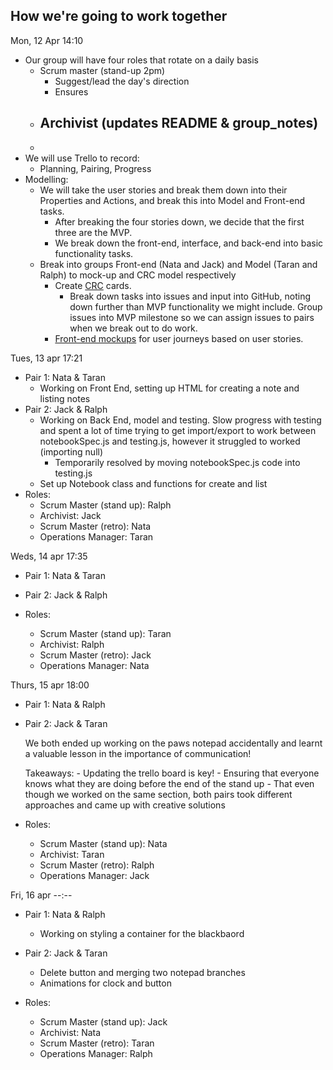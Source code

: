 How we're going to work together
--------------------------------

Mon, 12 Apr 14:10

- Our group will have four roles that rotate on a daily basis
  - Scrum master (stand-up 2pm)
    - Suggest/lead the day's direction
    - Ensures
  - Archivist (updates README & group_notes)
    -
  -
- We will use Trello to record:
  - Planning, Pairing, Progress
- Modelling:
  - We will take the user stories and break them down into their Properties and Actions, and break this into Model and Front-end tasks.
    - After breaking the four stories down, we decide that the first three are the MVP.
    - We break down the front-end, interface, and back-end into basic functionality tasks.
  - Break into groups Front-end (Nata and Jack) and Model (Taran and Ralph) to mock-up and CRC model respectively
    - Create [CRC](https://docs.google.com/spreadsheets/d/1guD8SyOlWQf3N3Usl9Pf2uQdFOrgNzlTbOdiAJif6K0/edit#gid=0) cards.
      - Break down tasks into issues and input into GitHub, noting down further than MVP functionality we might include.  Group issues into MVP milestone so we can assign issues to pairs when we break out to do work.
    - [Front-end mockups](https://framer.com/projects/Get-Started--1RrNyvVjFtWO23CGchx4-ecYPl?node=m2dHJyJ9X) for user journeys based on user stories.


Tues, 13 apr 17:21

- Pair 1: Nata & Taran
    - Working on Front End, setting up HTML for creating a note and listing notes
- Pair 2: Jack & Ralph
    - Working on Back End, model and testing. Slow progress with testing and spent a lot of time trying to get import/export to work between notebookSpec.js and testing.js, however it struggled to worked (importing null)
        - Temporarily resolved by moving notebookSpec.js code into testing.js
    - Set up Notebook class and functions for create and list
- Roles:
    - Scrum Master (stand up): Ralph
    - Archivist: Jack
    - Scrum Master (retro): Nata
    - Operations Manager: Taran


Weds, 14 apr 17:35

- Pair 1: Nata & Taran
    
- Pair 2: Jack & Ralph
    
- Roles:
    - Scrum Master (stand up): Taran
    - Archivist: Ralph
    - Scrum Master (retro): Jack
    - Operations Manager: Nata


Thurs, 15 apr 18:00

- Pair 1: Nata & Ralph
    
- Pair 2: Jack & Taran
   
   We both ended up working on the paws notepad accidentally and learnt a valuable lesson in the importance of communication!
   
   Takeaways:
        - Updating the trello board is key!
        - Ensuring that everyone knows what they are doing before the end of the stand up
        - That even though we worked on the same section, both pairs took different approaches and came up with creative solutions
   
- Roles:
    - Scrum Master (stand up): Nata
    - Archivist: Taran
    - Scrum Master (retro): Ralph
    - Operations Manager: Jack


Fri, 16 apr --:--

- Pair 1: Nata & Ralph
    - Working on styling a container for the blackbaord
- Pair 2: Jack & Taran
    - Delete button and merging two notepad branches
    - Animations for clock and button
   
- Roles:
    - Scrum Master (stand up): Jack
    - Archivist: Nata
    - Scrum Master (retro): Taran
    - Operations Manager: Ralph
